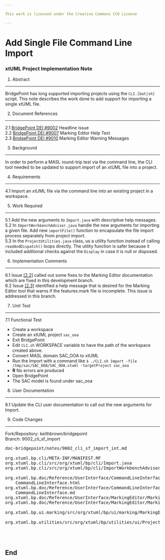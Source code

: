 ```yaml
---

This work is licensed under the Creative Commons CC0 License

---
```


# Add Single File Command Line Import
### xtUML Project Implementation Note


1. Abstract
-----------
BridgePoint has long supported importing projects using the ```CLI.[bat|sh]``` 
script.  This note describes the work done to add support for importing a 
single xtUML file.   

2. Document References
----------------------
<a id="2.1"></a>2.1 [BridgePoint DEI #9002](https://support.onefact.net/issues/9002) Headline issue     
<a id="2.2"></a>2.2 [BridgePoint DEI #9007](https://support.onefact.net/issues/9007) Marking Editor Help Text      
<a id="2.3"></a>2.3 [BridgePoint DEI #9010](https://support.onefact.net/issues/9010) Marking Editor Warning Messages      

3. Background
-------------
In order to perform a MASL round-trip test via the command line, the CLI tool
needed to be updated to support import of an xtUML file into a project.    

4. Requirements
---------------
4.1 Import an xtUML file via the command line into an existing project in a 
  workspace.     

5. Work Required
----------------
5.1  Add the new arguments to ```Import.java``` with descriptive help messages.    
5.2  In ```ImportWorkbenchAdvisor.java``` handle the new arguments for importing
  a given file.  Add new ```importFile()``` function to encapsulate the file 
  import process separately from project import.   
5.3  In the ```ProjectUtilities.java``` class, us a utility function instead of 
  calling ```readAndDispatch()``` loops directly.  The utility function is safer
  because it included additional checks against the ```Display``` in case it is 
  null or disposed.    
    
6. Implementation Comments
--------------------------
6.1  Issue [[2.2]](#2.2) called out some fixes to the Marking Editor documentation
  which are fixed in this development branch.   
6.2  Issue [[2.3]](#2.3) identified a help message that is desired for the 
  Marking Editor tool that warns if the features.mark file is incomplete.  This
  issue is addressed in this branch.      
  
7. Unit Test
------------
7.1  Functional Test  
* Create a workspace
* Create an xtUML project ```sac_ooa```  
* Exit BridgePoint   
* Edit ```CLI.sh``` WORKSPACE variable to have the path of the workspace created
  above.
* Convert MASL domain SAC_OOA to xtUML
* Run the Import with a command like ```$ ./CLI.sh Import -file /tmp/sac/SAC_OOA/SAC_OOA.xtuml -targetProject sac_ooa```
* __R__ No errors are produced  
* Open BridgePoint
* The SAC model is found under sac_ooa

8. User Documentation
---------------------
8.1  Update the CLI user documentation to call out the new arguments for Import.   
  
9. Code Changes
---------------
Fork/Repository: keithbrown/bridgepoint   
Branch: 9002_cli_sf_import   

<pre>
doc-bridgepoint/notes/9002_cli_sf_import_int.md

org.xtuml.bp.cli/META-INF/MANIFEST.MF
org.xtuml.bp.cli/src/org/xtuml/bp/cli/Import.java
org.xtuml.bp.cli/src/org/xtuml/bp/cli/ImportWorkbenchAdvisor.java

org.xtuml.bp.doc/Reference/UserInterface/CommandLineInterface/
    CommandLineInterface.html
org.xtuml.bp.doc/Reference/UserInterface/CommandLineInterface/
    CommandLineInterface.md
org.xtuml.bp.doc/Reference/UserInterface/MarkingEditor/MarkingEditor.html
org.xtuml.bp.doc/Reference/UserInterface/MarkingEditor/MarkingEditor.md

org.xtuml.bp.ui.marking/src/org/xtuml/bp/ui/marking/MarkingData.java

org.xtuml.bp.utilities/src/org/xtuml/bp/utilities/ui/ProjectUtilities.java



</pre>

End
---

